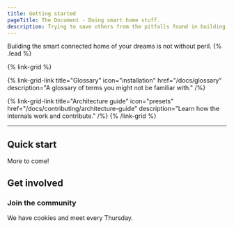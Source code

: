 ```yaml
---
title: Getting started
pageTitle: The Document - Doing smart home stuff.
description: Trying to save others from the pitfalls found in building a smart home.
---
```


Building the smart connected home of your dreams is not without peril. {% .lead %}

{% link-grid %}

{% link-grid-link title="Glossary" icon="installation" href="/docs/glossary" description="A glossary of terms you might not be familiar with." /%}

{% link-grid-link title="Architecture guide" icon="presets" href="/docs/contributing/architecture-guide" description="Learn how the internals work and contribute." /%}
{% /link-grid %}

---

## Quick start
More to come!

## Get involved
### Join the community
We have cookies and meet every Thursday.
